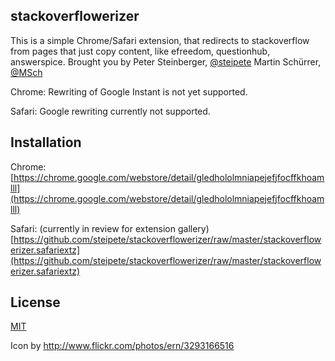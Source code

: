 stackoverflowerizer
-------------------

This is a simple Chrome/Safari extension, that redirects to stackoverflow from pages that just copy content, like efreedom, questionhub, answerspice.
Brought you by
Peter Steinberger, [@steipete](http://twitter.com/steipete)
Martin Schürrer, [@MSch](http://twitter.com/MSch)

Chrome:
Rewriting of Google Instant is not yet supported.

Safari:
Google rewriting currently not supported.

Installation
-------------

Chrome:
[https://chrome.google.com/webstore/detail/gledhololmniapejefjfocffkhoamlll](https://chrome.google.com/webstore/detail/gledhololmniapejefjfocffkhoamlll)

Safari: (currently in review for extension gallery)
[https://github.com/steipete/stackoverflowerizer/raw/master/stackoverflowerizer.safariextz](https://github.com/steipete/stackoverflowerizer/raw/master/stackoverflowerizer.safariextz)

License
-------

[MIT](https://github.com/steipete/stackoverflowerizer/blob/master/LICENSE)

Icon by http://www.flickr.com/photos/ern/3293166516